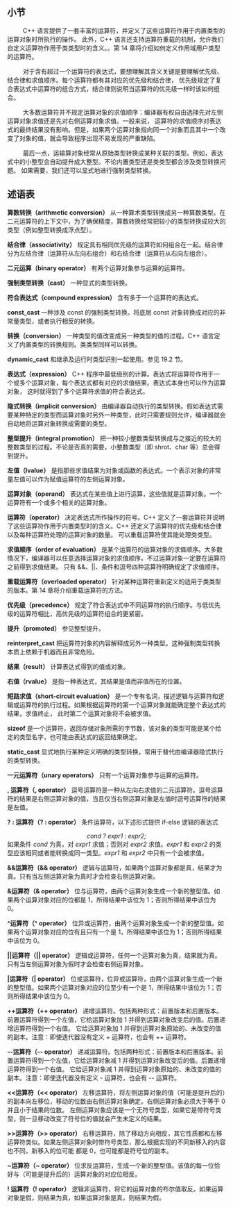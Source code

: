 ## 小节
&emsp; &emsp; C++ 语言提供了一套丰富的运算符，并定义了这些运算符作用于内置类型的运算对象时所执行的操作。
此外，C++ 语言还支持运算符重载的机制，允许我们自定义运算符作用于类类型时的含义。。第 14 章将介绍如何定义作用域用户类型的运算符。

&emsp; &emsp; 对于含有超过一个运算符的表达式，要想理解其含义关键是要理解优先级、结合律和求值顺序。每个运算符都有其对应的优先级和结合律，
优先级规定了复合表达式中运算符的组合方式，结合律则说明当运算符的优先级一样时该如何组合。

&emsp; &emsp; 大多数运算符并不规定运算对象的求值顺序：编译器有权自由选择先对左侧运算对象求值还是先对右侧运算对象求值。一般来说，
运算符的求值顺序对表达式的最终结果没有影响。但是，如果两个运算对象指向同一个对象而且其中一个改变了对象的值，就会导致程序出现不易发现的严重缺陷。

&emsp; &emsp; 最后一点，运输算对象经常从原始类型转换成某种关联的类型。例如，表达式中的小整型会自动提升成大整型。不论内置类型还是类类型都会涉及类型转换问题。
如果需要，我们还可以显式地进行强制类型转换。

## 述语表

**算数转换（arithmetic conversion）** 从一种算术类型转换成另一种算数类型。在二元运算符的上下文中，为了确保精度，算数转换经常把较小的类型转换成较大的类型（例如整型转换成浮点型）。

**结合律（associativity）** 规定具有相同优先级的运算符如何组合在一起。结合律分为左结合律（运算符从左向右组合）和右结合律（运算符从右向左组合）。

**二元运算（binary operator）** 有两个运算对象参与运算的运算符。

**强制类型转换（cast）** 一种显式的类型转换。

**符合表达式（compound expression）** 含有多于一个运算符的表达式。

**const_cast** 一种涉及 const 的强制类型转换。将底层 const 对象转换成对应的非常量类型，或者执行相反的转换。

**转换（conversion）** 一种类型的值改变成另一种类型的值的过程。C++ 语言定义了内置类型的转换规则。类类型同样可以转换。

**dynamic_cast** 和继承及运行时类型识别一起使用。参见 19.2 节。

**表达式（expression）** C++ 程序中最低级别的计算。表达式将运算符作用于一个或多个运算对象，每个表达式都有对应的求值结果。表达式本身也可以作为运算对象，
这时就得到了多个运算符求值的符合表达式。

**隐式转换（implicit conversion）** 由编译器自动执行的类型转换。假如表达式需要某种特定的类型而运算对象时另外一种类型，此时只需要规则允许，编译器就会自动地将运算对象转换成需要的类型。

**整型提升（integral promotion）** 把一种较小整数类型转换成与之接近的较大的整数类型的过程。不论是否真的需要，小整数类型（即 shrot、char 等）总会得到提升。

**左值（lvalue）** 是指那些求值结果为对象或函数的表达式。一个表示对象的非常量左值可以作为赋值运算符的左侧运算对象。

**运算对象（operand）** 表达式在某些值上进行运算，这些值就是运算对象。一个运算符有一个或多个相关的运算对象。

**运算符（operator）** 决定表达式所作操作的符号。C++ 定义了一套运算符并说明了这些运算符作用于内置类型时的含义。C++ 还定义了运算符的优先级和结合律以及每种运算符处理的运算对象的数量。
可以重载运算符使其能处理类类型。

**求值顺序（order of evaluation）** 是某个运算符的运算对象的求值顺序。大多数情况下，编译器可以任意选择运算对象的求值顺序。不过运算对象一定要在运算符之前得到求值结果。
只有 &&、||、条件和逗号四种运算符明确规定了求值顺序。

**重载运算符（overloaded operator）** 针对某种运算符重新定义的适用于类类型的版本。第 14 章将介绍重载运算符的方法。

**优先级（precedence）** 规定了符合表达式中不同运算符的执行顺序。与低优先级的运算符相比，高优先级的运算符组合的更紧密。

**提升（promoted）** 参见整型提升。

**reinterpret_cast** 把运算符对象的内容解释成另外一种类型。这种强制类型转换本质上依赖于机器而且非常危险。

**结果（result）** 计算表达式得到的值或对象。

**右值（rvalue）** 是指一种表达式，其结果是值而非值所在的位置。

**短路求值（short-circuit evaluation）** 是一个专有名词，描述逻辑与运算符和逻辑或运算符的执行过程。如果根据运算符的第一个运算对象就能确定整个表达式的结果，求值终止，
此时第二个运算对象将不会被求值。

**sizeof** 是一个运算符，返回存储对象所需的字节数，该对象的类型可能是某个给定的类型名字，也可能由表达式的返回结果确定。

**static_cast** 显式地执行某种定义明确的类型转换，常用于替代由编译器隐式执行的类型转换。

**一元运算符（unary operators）** 只有一个运算对象参与运算的运算符。

**, 运算符（, operator）** 逗号运算符是一种从左向右求值的二元运算符。逗号运算符的结果是右侧运算对象的值，当且仅当右侧运算对象是左值时逗号运算符的结果是左值。

**? : 运算符（? : operator）** 条件运算符，以下述形式提供 if-else 逻辑的表达式
*<center>cond ? expr1 : expr2; </center>*
如果条件 *cond* 为真，对 *expr1* 求值；否则对 *expr2* 求值。*expr1* 和 *expr2* 的类型应该相同或者能转换成同一类型。*expr1* 和 *expr2* 中只有一个会被求值。

**&&运算符（&& operator）** 逻辑与运算符，如果两个运算对象都是真，结果才为真。只有当左侧运算对象为真时才会检查右侧运算对象。

**&运算符（& operator）** 位与运算符，由两个运算对象生成一个新的整型值。如果两个运算对象对应的位都是 1，所得结果中该位为 1；否则所得结果中该位为 0。

**^运算符（^ operator）** 位异或运算符，由两个运算对象生成一个新的整型值。如果两个运算对象对应的位有且只有一个是 1，所得结果中该位为 1；否则所得结果中该位为 0。

**||运算符（|| operator）** 逻辑或运算符，任何一个运算对象为真，结果就为真。只有当左侧运算对象为假时才会检查右侧运算对象。

**|运算符（| operator）** 位或运算符，位异或运算符，由两个运算对象生成一个新的整型值。如果两个运算对象对应的位至少有一个是 1，所得结果中该位为 1；否则所得结果中该位为 0。

**++运算符（++ operator）** 递增运算符。包括两种形式：前置版本和后置版本。前置运算符得到一个左值，它给运算对象加 1 并得到运算对象改变后的值。后置递增运算符得到一个右值。
它给运算对象加 1 并得到运算对象原始的、未改变的值的副本。注意：即使迭代器没有定义 + 运算符，也会有 ++ 运算符。

**--运算符（-- operator）** 递减运算符。包括两种形式：前置版本和后置版本。前置运算符得到一个左值，它给运算对象减 1 并得到运算对象改变后的值。后置递增运算符得到一个右值。
它给运算对象减 1 并得到运算对象原始的、未改变的值的副本。注意：即使迭代器没有定义 - 运算符，也会有 -- 运算符。

**<<运算符（<< operator）** 左移运算符，将左侧运算对象的值（可能是提升后的）的副本向左移位，移动的位数由右侧运算对象确定。右侧运算对象必须大于等于 0 并且小于结果的位数。
左侧运算对象应该是一个无符号类型，如果它是带符号类型，则一旦移动改变了符号位的值就会产生未定义的结果。

**>>运算符（>> operator）** 右移运算符，除了移动方向相反，其它性质都和左移运算符类似。如果左侧运算对象时带符号类型，那么根据实现的不同新移入的内容也不同，新移入的位可能
都是 0，也可能都是符号位的副本。

**\~运算符（\~ operator）** 位求反运算符，生成一个新的整型值。该值的每一位恰好与（可能是提升后的）运算对象的对应位相反。

**! 运算符（! operator）** 逻辑非运算符，将它的运算对象的布尔值取反。如果运算对象是假，则结果为真，如果运算对象是真，则结果为假。

